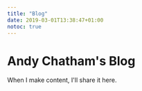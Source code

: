 ```yaml
---
title: "Blog"
date: 2019-03-01T13:38:47+01:00
notoc: true
---
```


# Andy Chatham's Blog

When I make content, I'll share it here. 

